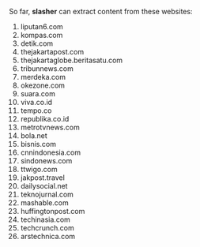 So far, **slasher** can extract content from these websites:

1. liputan6.com
2. kompas.com
3. detik.com
4. thejakartapost.com
5. thejakartaglobe.beritasatu.com
6. tribunnews.com
7. merdeka.com
8. okezone.com
9. suara.com
10. viva.co.id
11. tempo.co
12. republika.co.id
13. metrotvnews.com
14. bola.net
15. bisnis.com
16. cnnindonesia.com
17. sindonews.com
18. ttwigo.com
19. jakpost.travel
20. dailysocial.net
21. teknojurnal.com
22. mashable.com
23. huffingtonpost.com
24. techinasia.com
25. techcrunch.com
26. arstechnica.com
